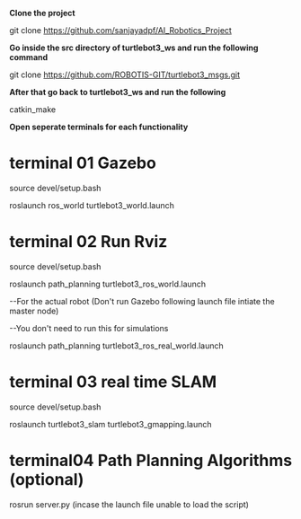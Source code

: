 **Clone the project**

git clone https://github.com/sanjayadpf/AI_Robotics_Project


**Go inside the src directory of turtlebot3_ws and run the following command**

git clone https://github.com/ROBOTIS-GIT/turtlebot3_msgs.git

**After that go back to turtlebot3_ws and run the following**

catkin_make

**Open seperate terminals for each functionality**

# terminal 01 Gazebo


source devel/setup.bash

roslaunch ros_world turtlebot3_world.launch


# terminal 02 Run Rviz


source devel/setup.bash

roslaunch path_planning turtlebot3_ros_world.launch

--For the actual robot (Don't run Gazebo following launch file intiate the master node)

--You don't need to run this for simulations

roslaunch path_planning turtlebot3_ros_real_world.launch

# terminal 03 real time SLAM


source devel/setup.bash

roslaunch turtlebot3_slam turtlebot3_gmapping.launch

# terminal04 Path Planning Algorithms (optional)

rosrun server.py (incase the launch file unable to load the script)


